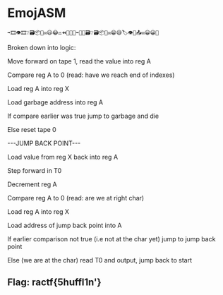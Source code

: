 # EmojASM

```text
➡️🎞️👁️🎞️❔🗃️📦🔨✉️😃😂⚖️⏪📼🎁🔨➡️📼🦔🗃️❔🗃️📦🔨✉️😁😅🏷️👁️📼📤✉️😀😀🐰
```

Broken down into logic:

Move forward on tape 1, read the value into reg A

Compare reg A to 0 \(read: have we reach end of indexes\)

Load reg A into reg X

Load garbage address into reg A

If compare earlier was true jump to garbage and die

Else reset tape 0

---JUMP BACK POINT---

Load value from reg X back into reg A

Step forward in T0

Decrement reg A

Compare reg A to 0 \(read: are we at right char\)

Load reg A into reg X

Load address of jump back point into A

If earlier comparison not true \(i.e not at the char yet\) jump to jump back point

Else \(we are at the char\) read T0 and output, jump back to start

## Flag: ractf{5huffl1n'}

